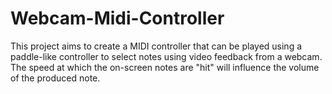 # Webcam-Midi-Controller
This project aims to create a MIDI controller that can be played using a paddle-like controller to select notes using video feedback from a webcam. The speed at which the on-screen notes are "hit" will influence the volume of the produced note.
